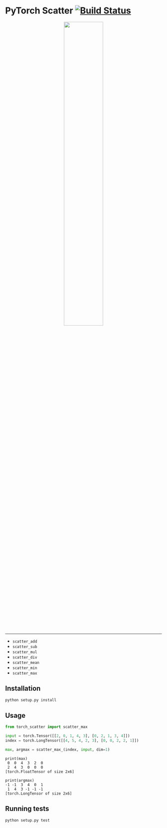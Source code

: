 [build-image]: https://travis-ci.org/rusty1s/pytorch_scatter.svg?branch=master
[build-url]: https://travis-ci.org/rusty1s/pytorch_scatter

# PyTorch Scatter [![Build Status][build-image]][build-url]

<p align="center">
  <img width="50%" src="https://raw.githubusercontent.com/rusty1s/pytorch_scatter/master/docs/source/_figures/add.svg?sanitize=true" />
</p>

--------------------------------------------------------------------------------

* `scatter_add`
* `scatter_sub`
* `scatter_mul`
* `scatter_div`
* `scatter_mean`
* `scatter_min`
* `scatter_max`

## Installation

```sh
python setup.py install
```

## Usage

```py
from torch_scatter import scatter_max

input = torch.Tensor([[2, 0, 1, 4, 3], [0, 2, 1, 3, 4]])
index = torch.LongTensor([[4, 5, 4, 2, 3], [0, 0, 2, 2, 1]])

max, argmax = scatter_max_(index, input, dim=1)
```

```
print(max)
 0  0  4  3  2  0
 2  4  3  0  0  0
[torch.FloatTensor of size 2x6]

print(argmax)
-1 -1  3  4  0  1
 1  4  3 -1 -1 -1
[torch.LongTensor of size 2x6]
```

## Running tests

```sh
python setup.py test
```
